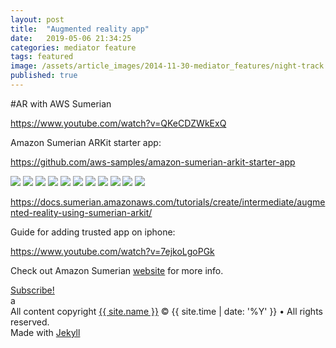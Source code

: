```yaml
---
layout: post
title:  "Augmented reality app"
date:   2019-05-06 21:34:25
categories: mediator feature
tags: featured
image: /assets/article_images/2014-11-30-mediator_features/night-track.JPG
published: true
---
```

#AR with AWS Sumerian

https://www.youtube.com/watch?v=QKeCDZWkExQ

Amazon Sumerian ARKit starter app:

https://github.com/aws-samples/amazon-sumerian-arkit-starter-app

<img src="s3://jounileino.com-images/arkit-sumerian/Photo 18-05-2019, 23.45.08.png">
<img src="s3://jounileino.com-images/arkit-sumerian/Photo 18-05-2019, 23.47.50.png">
<img src="s3://jounileino.com-images/arkit-sumerian/Photo 18-05-2019, 23.52.26.png">
<img src="s3://jounileino.com-images/arkit-sumerian/Photo 18-05-2019, 23.52.36.png">
<img src="s3://jounileino.com-images/arkit-sumerian/Photo 18-05-2019, 23.52.51.png">
<img src="s3://jounileino.com-images/arkit-sumerian/Photo 18-05-2019, 23.53.38.png">
<img src="s3://jounileino.com-images/arkit-sumerian/Photo 19-05-2019, 0.05.56.jpg">
<img src="s3://jounileino.com-images/arkit-sumerian/Photo 19-05-2019, 0.16.47.jpg">
<img src="s3://jounileino.com-images/arkit-sumerian/Photo 19-05-2019, 0.17.49.jpg">
<img src="s3://jounileino.com-images/arkit-sumerian/Photo 19-05-2019, 0.26.51.jpg">
<img src="s3://jounileino.com-images/arkit-sumerian/Photo 19-05-2019, 0.35.15.jpg">


https://docs.sumerian.amazonaws.com/tutorials/create/intermediate/augmented-reality-using-sumerian-arkit/


Guide for adding trusted app on iphone:

https://www.youtube.com/watch?v=7ejkoLgoPGk

Check out Amazon Sumerian [website][sumerian] for more info. 


<footer class="site-footer">
 <a class="subscribe" href="{{ "/feed.xml" | prepend: site.baseurl }}"> <span class="tooltip"> <i class="fa fa-rss"></i> Subscribe!</span></a>
  <div class="inner">a
   <section class="copyright">All content copyright <a href="mailto:{{ site.email}}">{{ site.name }}</a> &copy; {{ site.time | date: '%Y' }} &bull; All rights reserved.</section>
   <section class="poweredby">Made with <a href="http://jekyllrb.com"> Jekyll</a></section>
  </div>
</footer>



[sumerian]:      https://docs.sumerian.amazonaws.com/tutorials/create/intermediate/augmented-reality-using-sumerian-arkit/
